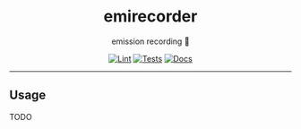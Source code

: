 <h1 align="center">emirecorder</h1>

<div align="center">

emission recording 🎥

[![Lint](https://github.com/radio-aktywne/emirecorder/actions/workflows/lint.yaml/badge.svg)](https://github.com/radio-aktywne/emirecorder/actions/workflows/lint.yaml)
[![Tests](https://github.com/radio-aktywne/emirecorder/actions/workflows/test-docker.yaml/badge.svg)](https://github.com/radio-aktywne/emirecorder/actions/workflows/test-docker.yaml)
[![Docs](https://github.com/radio-aktywne/emirecorder/actions/workflows/docs.yaml/badge.svg)](https://github.com/radio-aktywne/emirecorder/actions/workflows/docs.yaml)

</div>

---

## Usage

TODO
